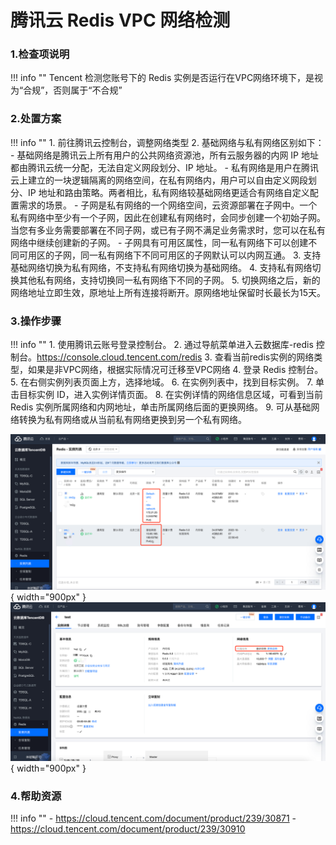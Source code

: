 # 腾讯云 Redis VPC 网络检测

### 1.检查项说明
!!! info ""
    Tencent  检测您账号下的 Redis 实例是否运行在VPC网络环境下，是视为“合规”，否则属于“不合规”

### 2.处置方案
!!! info ""
    1. 前往腾讯云控制台，调整网络类型
    2. 基础网络与私有网络区别如下：
        - 基础网络是腾讯云上所有用户的公共网络资源池，所有云服务器的内网 IP 地址都由腾讯云统一分配，无法自定义网段划分、IP 地址。
        - 私有网络是用户在腾讯云上建立的一块逻辑隔离的网络空间，在私有网络内，用户可以自由定义网段划分、IP 地址和路由策略。两者相比，私有网络较基础网络更适合有网络自定义配置需求的场景。
        - 子网是私有网络的一个网络空间，云资源部署在子网中。一个私有网络中至少有一个子网，因此在创建私有网络时，会同步创建一个初始子网。当您有多业务需要部署在不同子网，或已有子网不满足业务需求时，您可以在私有网络中继续创建新的子网。
        - 子网具有可用区属性，同一私有网络下可以创建不同可用区的子网，同一私有网络下不同可用区的子网默认可以内网互通。
    3. 支持基础网络切换为私有网络，不支持私有网络切换为基础网络。
    4. 支持私有网络切换其他私有网络，支持切换同一私有网络下不同的子网。
    5. 切换网络之后，新的网络地址立即生效，原地址上所有连接将断开。原网络地址保留时长最长为15天。

### 3.操作步骤
!!! info ""
    1. 使用腾讯云账号登录控制台。
    2. 通过导航菜单进入云数据库-redis 控制台。https://console.cloud.tencent.com/redis
    3. 查看当前redis实例的网络类型，如果是非VPC网络，根据实际情况可迁移至VPC网络
    4. 登录 Redis 控制台。
    5. 在右侧实例列表页面上方，选择地域。
    6. 在实例列表中，找到目标实例。
    7. 单击目标实例 ID，进入实例详情页面。
    8. 在实例详情的网络信息区域，可看到当前 Redis 实例所属网络和内网地址，单击所属网络后面的更换网络。
    9. 可从基础网络转换为私有网络或从当前私有网络更换到另一个私有网络。

![处置方案-查看当前网络类型](../../img/suggest/tencent/redis-network-type.png){ width="900px" }
![处置方案-修改redis网络类型](../../img/suggest/tencent/redis-change-network.png){ width="900px" }

### 4.帮助资源
!!! info ""
    - https://cloud.tencent.com/document/product/239/30871
    - https://cloud.tencent.com/document/product/239/30910
    